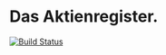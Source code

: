 Das Aktienregister.
==========================

[![Build Status](https://semaphoreci.com/api/v1/projects/377697aa-3cb5-4458-9e05-321115975157/403062/badge.svg)](https://semaphoreci.com/vbnet/daeg)
